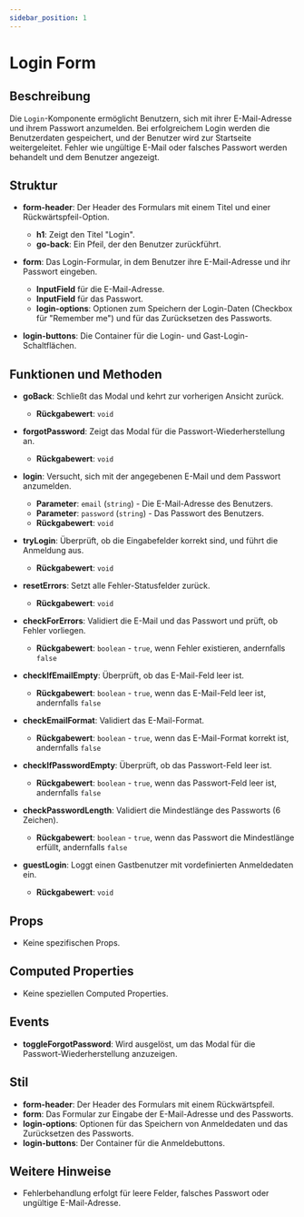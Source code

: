 ```yaml
---
sidebar_position: 1
---
```


# Login Form

## Beschreibung
Die `Login`-Komponente ermöglicht Benutzern, sich mit ihrer E-Mail-Adresse und ihrem Passwort anzumelden. Bei erfolgreichem Login werden die Benutzerdaten gespeichert, und der Benutzer wird zur Startseite weitergeleitet. Fehler wie ungültige E-Mail oder falsches Passwort werden behandelt und dem Benutzer angezeigt.

## Struktur
- **form-header**: Der Header des Formulars mit einem Titel und einer Rückwärtspfeil-Option.
  - **h1**: Zeigt den Titel "Login".
  - **go-back**: Ein Pfeil, der den Benutzer zurückführt.

- **form**: Das Login-Formular, in dem Benutzer ihre E-Mail-Adresse und ihr Passwort eingeben.
  - **InputField** für die E-Mail-Adresse.
  - **InputField** für das Passwort.
  - **login-options**: Optionen zum Speichern der Login-Daten (Checkbox für "Remember me") und für das Zurücksetzen des Passworts.

- **login-buttons**: Die Container für die Login- und Gast-Login-Schaltflächen.

## Funktionen und Methoden
- **goBack**: Schließt das Modal und kehrt zur vorherigen Ansicht zurück.
  - **Rückgabewert**: `void`

- **forgotPassword**: Zeigt das Modal für die Passwort-Wiederherstellung an.
  - **Rückgabewert**: `void`

- **login**: Versucht, sich mit der angegebenen E-Mail und dem Passwort anzumelden.
  - **Parameter**: `email` (`string`) - Die E-Mail-Adresse des Benutzers.
  - **Parameter**: `password` (`string`) - Das Passwort des Benutzers.
  - **Rückgabewert**: `void`

- **tryLogin**: Überprüft, ob die Eingabefelder korrekt sind, und führt die Anmeldung aus.
  - **Rückgabewert**: `void`

- **resetErrors**: Setzt alle Fehler-Statusfelder zurück.
  - **Rückgabewert**: `void`

- **checkForErrors**: Validiert die E-Mail und das Passwort und prüft, ob Fehler vorliegen.
  - **Rückgabewert**: `boolean` - `true`, wenn Fehler existieren, andernfalls `false`

- **checkIfEmailEmpty**: Überprüft, ob das E-Mail-Feld leer ist.
  - **Rückgabewert**: `boolean` - `true`, wenn das E-Mail-Feld leer ist, andernfalls `false`

- **checkEmailFormat**: Validiert das E-Mail-Format.
  - **Rückgabewert**: `boolean` - `true`, wenn das E-Mail-Format korrekt ist, andernfalls `false`

- **checkIfPasswordEmpty**: Überprüft, ob das Passwort-Feld leer ist.
  - **Rückgabewert**: `boolean` - `true`, wenn das Passwort-Feld leer ist, andernfalls `false`

- **checkPasswordLength**: Validiert die Mindestlänge des Passworts (6 Zeichen).
  - **Rückgabewert**: `boolean` - `true`, wenn das Passwort die Mindestlänge erfüllt, andernfalls `false`

- **guestLogin**: Loggt einen Gastbenutzer mit vordefinierten Anmeldedaten ein.
  - **Rückgabewert**: `void`

## Props
- Keine spezifischen Props.

## Computed Properties
- Keine speziellen Computed Properties.

## Events
- **toggleForgotPassword**: Wird ausgelöst, um das Modal für die Passwort-Wiederherstellung anzuzeigen.

## Stil
- **form-header**: Der Header des Formulars mit einem Rückwärtspfeil.
- **form**: Das Formular zur Eingabe der E-Mail-Adresse und des Passworts.
- **login-options**: Optionen für das Speichern von Anmeldedaten und das Zurücksetzen des Passworts.
- **login-buttons**: Der Container für die Anmeldebuttons.

## Weitere Hinweise
- Fehlerbehandlung erfolgt für leere Felder, falsches Passwort oder ungültige E-Mail-Adresse.
